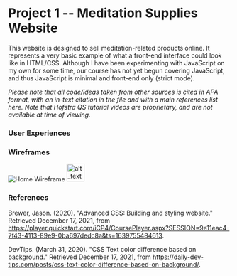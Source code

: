 # Project 1 -- Meditation Supplies Website

This website is designed to sell meditation-related products online. It represents a very basic example of what a front-end interface could look like in HTML/CSS. Although I have been experimenting with JavaScript on my own for some time, our course has not yet begun covering JavaScript, and thus JavaScript is minimal and front-end only (strict mode).

*Please note that all code/ideas taken from other sources is cited in APA format, with an in-text citation in the file and with a main references list here. Note that Hofstra QS tutorial videos are proprietary, and are not available at time of viewing.*

### User Experiences

### Wireframes

![Home Wireframe](/assets/wireframe1.png)
[<img alt="alt_text" width="40px" src="./assets/wireframe1.png" />](https://www.google.com/)

### References

Brewer, Jason. (2020). "Advanced CSS: Building and styling website." Retrieved December 17, 2021, from https://player.quickstart.com/iCP4/CoursePlayer.aspx?SESSION=9e11eac4-7f43-4113-89e9-0ba697dedc8a&ts=1639755484613.

DevTips. (March 31, 2020). "CSS Text color difference based on background." Retrieved December 17, 2021, from https://daily-dev-tips.com/posts/css-text-color-difference-based-on-background/. 